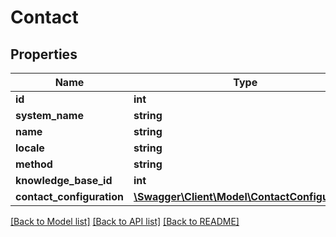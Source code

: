 # Contact

## Properties
Name | Type | Description | Notes
------------ | ------------- | ------------- | -------------
**id** | **int** |  | [optional] 
**system_name** | **string** |  | [optional] 
**name** | **string** |  | [optional] 
**locale** | **string** |  | [optional] 
**method** | **string** |  | [optional] 
**knowledge_base_id** | **int** |  | [optional] 
**contact_configuration** | [**\Swagger\Client\Model\ContactConfiguration**](ContactConfiguration.md) |  | [optional] 

[[Back to Model list]](../../README.md#documentation-for-models) [[Back to API list]](../../README.md#documentation-for-api-endpoints) [[Back to README]](../../README.md)

